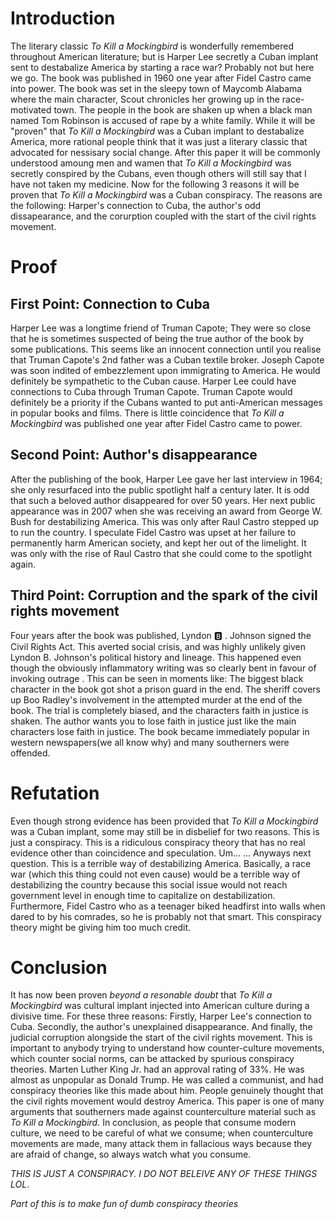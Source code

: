 # Introduction

The literary classic _To Kill a Mockingbird_ is wonderfully remembered throughout American literature; but is Harper Lee secretly a Cuban implant sent to destabalize America by starting a race war? Probably not but here we go. The book was published in 1960 one year after Fidel Castro came into power. The book was set in the sleepy town of Maycomb Alabama where the main character, Scout chronicles her growing up in the race-motivated town. The people in the book are shaken up when a black man named Tom Robinson is accused of rape by a white family. While it will be "proven" that _To Kill a Mockingbird_ was a Cuban implant to destabalize America, more rational people think that it was just a literary classic that advocated for nessisary social change. After this paper it will be commonly understood amoung men and wamen that _To Kill a Mockingbird_ was secretly conspired by the Cubans, even though others will still say that I have not taken my medicine. Now for the following 3 reasons it will be proven that _To Kill a Mockingbird_ was a Cuban conspiracy. The reasons are the following: Harper's connection to Cuba, the author's odd dissapearance, and the corurption coupled with the start of the civil rights movement.

# Proof 

## First Point: Connection to Cuba

Harper Lee was a longtime friend of Truman Capote; They were so close that he is sometimes suspected of being the true author of the book by some publications. This seems like an innocent connection until you realise that Truman Capote's 2nd father was a Cuban textile broker. Joseph Capote was soon indited of embezzlement upon immigrating to America. He would definitely be sympathetic to the Cuban cause. Harper Lee could have connections to Cuba through Truman Capote. Truman Capote would definitely be a priority if the Cubans wanted to put anti-American messages in popular books and films. There is little coincidence that _To Kill a Mockingbird_ was published one year after Fidel Castro came to power.

## Second Point: Author's disappearance 

After the publishing of the book, Harper Lee gave her last interview in 1964; she only resurfaced into the public spotlight half a century later. It is odd that such a beloved author disappeared for over 50 years. Her next public appearance was in 2007 when she was receiving an award from George W. Bush for destabilizing America. This was only after Raul Castro stepped up to run the country. I speculate Fidel Castro was upset at her failure to permanently harm American society, and kept her out of the limelight. It was only with the rise of Raul Castro that she could come to the spotlight again.

## Third Point: Corruption and the spark of the civil rights movement

Four years after the book was published, Lyndon 🅱️ . Johnson signed the Civil Rights Act. This averted social crisis, and was highly unlikely given Lyndon B. Johnson's political history and lineage. This happened even though the obviously inflammatory writing was so clearly bent in favour of invoking outrage . This can be seen in moments like: The biggest black character in the book got shot a prison guard in the end. The sheriff covers up Boo Radley's involvement in the attempted murder at the end of the book. The trial is completely biased, and the characters faith in justice is shaken. The author wants you to lose faith in justice just like the main characters lose faith in justice. The book became immediately popular in western newspapers(we all know why) and many southerners were offended. 

# Refutation

Even though strong evidence has been provided that _To Kill a Mockingbird_ was a Cuban implant, some may still be in disbelief for two reasons. This is just a conspiracy. This is a ridiculous conspiracy theory that has no real evidence other than coincidence and speculation. Um... ... Anyways next question. This is a terrible way of destabilizing America. Basically, a race war (which this thing could not even cause) would be a terrible way of destabilizing the country because this social issue would not reach government level in enough time to capitalize on destabilization. Furthermore, Fidel Castro who as a teenager biked headfirst into walls when dared to by his comrades, so he is probably not that smart. This conspiracy theory might be giving him too much credit.


# Conclusion

It has now been proven _beyond a resonable doubt_ that _To Kill a Mockingbird_ was cultural implant injected into American culture during a divisive time. For these three reasons: Firstly, Harper Lee's connection to Cuba. Secondly, the author's unexplained disappearance. And finally, the judicial corruption alongside the start of the civil rights movement. This is important to anybody trying to understand how counter-culture movements, which counter social norms, can be attacked by spurious conspiracy theories. Marten Luther King Jr. had an approval rating of 33%. He was almost as unpopular as Donald Trump. He was called a communist, and had conspiracy theories like this made about him. People genuinely thought that the civil rights movement would destroy America. This paper is one of many arguments that southerners made against counterculture material such as _To Kill a Mockingbird._ In conclusion, as people that consume modern culture, we need to be careful of what we consume; when counterculture movements are made, many attack them in fallacious ways because they are afraid of change, so always watch what you consume.

*THIS IS JUST A CONSPIRACY. I DO NOT BELEIVE ANY OF THESE THINGS LOL*.

_Part of this is to make fun of dumb conspiracy theories_

